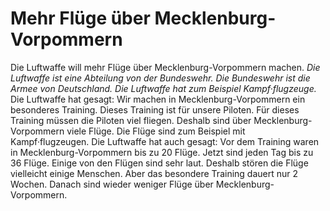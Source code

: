 # Mehr Flüge über Mecklenburg-Vorpommern

Die Luftwaffe will mehr Flüge über Mecklenburg-Vorpommern machen. 
*Die Luftwaffe ist eine Abteilung von der Bundeswehr.* 
*Die Bundeswehr ist die Armee von Deutschland.* 
*Die Luftwaffe hat zum Beispiel Kampf·flugzeuge.* Die Luftwaffe hat gesagt: Wir machen in Mecklenburg-Vorpommern ein besonderes Training. Dieses Training ist für unsere Piloten. Für dieses Training müssen die Piloten viel fliegen. Deshalb sind über Mecklenburg-Vorpommern viele Flüge. Die Flüge sind zum Beispiel mit Kampf·flugzeugen. 
Die Luftwaffe hat auch gesagt: Vor dem Training waren in Mecklenburg-Vorpommern bis zu 20 Flüge. Jetzt sind jeden Tag bis zu 36 Flüge. Einige von den Flügen sind sehr laut. Deshalb stören die Flüge vielleicht einige Menschen. Aber das besondere Training dauert nur 2 Wochen. Danach sind wieder weniger Flüge über Mecklenburg-Vorpommern. 
